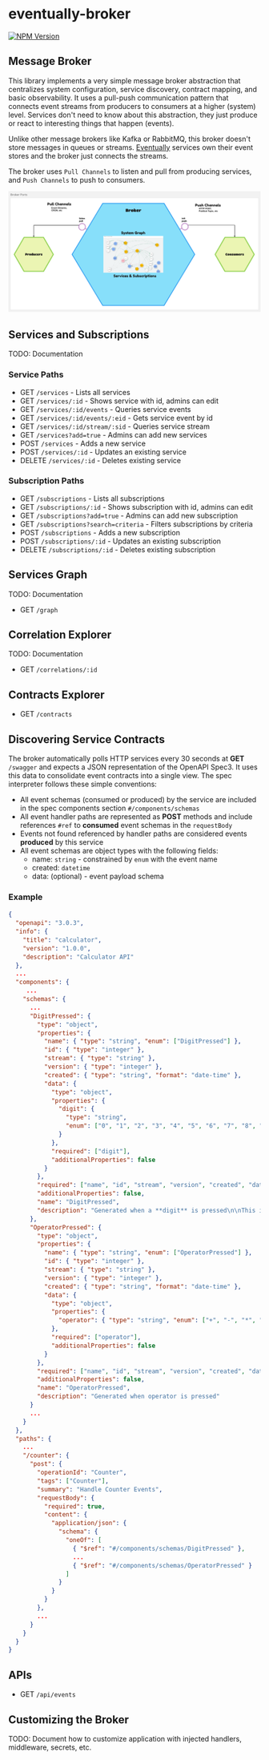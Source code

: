 # eventually-broker

[![NPM Version](https://img.shields.io/npm/v/@andela-technology/eventually-broker.svg)](https://www.npmjs.com/package/@andela-technology/eventually-broker)

## Message Broker

This library implements a very simple message broker abstraction that centralizes system configuration, service discovery, contract mapping, and basic observability. It uses a pull-push communication pattern that connects event streams from producers to consumers at a higher (system) level. Services don't need to know about this abstraction, they just produce or react to interesting things that happen (events).

Unlike other message brokers like Kafka or RabbitMQ, this broker doesn't store messages in queues or streams. [Eventually](../../README.md) services own their event stores and the broker just connects the streams.

The broker uses `Pull Channels` to listen and pull from producing services, and `Push Channels` to push to consumers.

![Framework Ports](./assets/ports.png)

## Services and Subscriptions

TODO: Documentation

### Service Paths

* GET `/services` - Lists all services
* GET `/services/:id` - Shows service with id, admins can edit
* GET `/services/:id/events` - Queries service events
* GET `/services/:id/events/:eid` - Gets service event by id
* GET `/services/:id/stream/:sid` - Queries service stream
* GET `/services?add=true` - Admins can add new services
* POST `/services` - Adds a new service
* POST `/services/:id` - Updates an existing service
* DELETE `/services/:id` - Deletes existing service

### Subscription Paths

* GET `/subscriptions` - Lists all subscriptions
* GET `/subscriptions/:id` - Shows subscription with id, admins can edit
* GET `/subscriptions?add=true` - Admins can add new subscription
* GET `/subscriptions?search=criteria` - Filters subscriptions by criteria
* POST `/subscriptions` - Adds a new subscription
* POST `/subscriptions/:id` - Updates an existing subscription
* DELETE `/subscriptions/:id` - Deletes existing subscription

## Services Graph

TODO: Documentation

* GET `/graph`

## Correlation Explorer

TODO: Documentation

* GET `/correlations/:id`

## Contracts Explorer

* GET `/contracts`

## Discovering Service Contracts

The broker automatically polls HTTP services every 30 seconds at **GET** `/swagger` and expects a JSON representation of the OpenAPI Spec3. It uses this data to consolidate event contracts into a single view. The spec interpreter follows these simple conventions:

* All event schemas (consumed or produced) by the service are included in the spec components section `#/components/schemas`
* All event handler paths are represented as **POST** methods and include references `#ref` to **consumed** event schemas in the `requestBody`
* Events not found referenced by handler paths are considered events **produced** by this service
* All event schemas are object types with the following fields:
  * name: `string` - constrained by `enum` with the event name
  * created: `datetime`
  * data: (optional) - event payload schema

### Example

```json
{
  "openapi": "3.0.3",
  "info": {
    "title": "calculator",
    "version": "1.0.0",
    "description": "Calculator API"
  },
  ...
  "components": {
     ...
    "schemas": {
      ...
      "DigitPressed": {
        "type": "object",
        "properties": {
          "name": { "type": "string", "enum": ["DigitPressed"] },
          "id": { "type": "integer" },
          "stream": { "type": "string" },
          "version": { "type": "integer" },
          "created": { "type": "string", "format": "date-time" },
          "data": {
            "type": "object",
            "properties": {
              "digit": {
                "type": "string",
                "enum": ["0", "1", "2", "3", "4", "5", "6", "7", "8", "9"]
              }
            },
            "required": ["digit"],
            "additionalProperties": false
          }
        },
        "required": ["name", "id", "stream", "version", "created", "data"],
        "additionalProperties": false,
        "name": "DigitPressed",
        "description": "Generated when a **digit** is pressed\n\nThis is and example to use\n* markup language\n* inside descriptions"
      },
      "OperatorPressed": {
        "type": "object",
        "properties": {
          "name": { "type": "string", "enum": ["OperatorPressed"] },
          "id": { "type": "integer" },
          "stream": { "type": "string" },
          "version": { "type": "integer" },
          "created": { "type": "string", "format": "date-time" },
          "data": {
            "type": "object",
            "properties": {
              "operator": { "type": "string", "enum": ["+", "-", "*", "/"] }
            },
            "required": ["operator"],
            "additionalProperties": false
          }
        },
        "required": ["name", "id", "stream", "version", "created", "data"],
        "additionalProperties": false,
        "name": "OperatorPressed",
        "description": "Generated when operator is pressed"
      }
      ...
    }
  },
  "paths": {
    ...
    "/counter": {
      "post": {
        "operationId": "Counter",
        "tags": ["Counter"],
        "summary": "Handle Counter Events",
        "requestBody": {
          "required": true,
          "content": {
            "application/json": {
              "schema": {
                "oneOf": [
                  { "$ref": "#/components/schemas/DigitPressed" },
                  ...
                  { "$ref": "#/components/schemas/OperatorPressed" }
                ]
              }
            }
          }
        },
        ...
      }
    }
  }
}
```

## APIs

* GET `/api/events`

## Customizing the Broker

TODO: Document how to customize application with injected handlers, middleware, secrets, etc.
